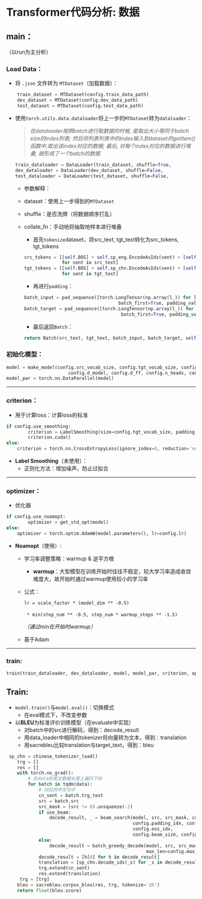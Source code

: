 # Transformer代码分析: 数据

## main：

（以run为主分析）

### Load Data：

* 将 `.json` 文件转为 `MTDataset`（加载数据）：

```python
	train_dataset = MTDataset(config.train_data_path)
    dev_dataset = MTDataset(config.dev_data_path)
    test_dataset = MTDataset(config.test_data_path)
```



* 使用```torch.utils.data.dataloader```将上一步的```MTDataset```转为`dataloader`：

  > *在dataloader按照batch进行取数据的时候, 是取出大小等同于batch size的index列表; 然后将列表列表中的index输入到dataset的getitem()函数中,取出该index对应的数据; 最后, 对每个index对应的数据进行堆叠, 就形成了一个batch的数据*

  ```python
  train_dataloader = DataLoader(train_dataset, shuffle=True, 									batch_size=config.batch_size, collate_fn=train_dataset.collate_fn)
  dev_dataloader = DataLoader(dev_dataset, shuffle=False, 									batch_size=config.batch_size, collate_fn=dev_dataset.collate_fn)
  test_dataloader = DataLoader(test_dataset, shuffle=False, 									batch_size=config.batch_size, collate_fn=test_dataset.collate_fn)
  
  ```
  
  * 参数解释：
  * dataset：使用上一步得到的`MTDataset`

  * shuffle：是否洗牌（将数据顺序打乱）
  
  * collate_fn：手动地将抽取地样本进行堆叠
  
    * 首先`tokenize`dataset，将src_text, tgt_text转化为src_tokens, tgt_tokens
  
    ```python
    src_tokens = [[self.BOS] + self.sp_eng.EncodeAsIds(sent) + [self.EOS] 
                  for sent in src_text]
    tgt_tokens = [[self.BOS] + self.sp_chn.EncodeAsIds(sent) + [self.EOS] 
                  for sent in tgt_text]
    ```
  
    * 再进行`padding`：
  
    ```python
    batch_input = pad_sequence([torch.LongTensor(np.array(l_)) for l_ in src_tokens],
                                       batch_first=True, padding_value=self.PAD)
    batch_target = pad_sequence([torch.LongTensor(np.array(l_)) for l_ in tgt_tokens],
                                        batch_first=True, padding_value=self.PAD)
    
    ```
  
    * 最后返回`Batch`：
  
    ```python
    return Batch(src_text, tgt_text, batch_input, batch_target, self.PAD)
    ```
  
    

### 初始化模型：

```python
model = make_model(config.src_vocab_size, config.tgt_vocab_size, config.n_layers,
                       config.d_model, config.d_ff, config.n_heads, config.dropout)
model_par = torch.nn.DataParallel(model)
```

****

### criterion：

* 用于计算loss：计算loss的标准

```python
if config.use_smoothing:
        criterion = LabelSmoothing(size=config.tgt_vocab_size, padding_idx=config.padding_idx, smoothing=0.1)
        criterion.cuda()
else:
    criterion = torch.nn.CrossEntropyLoss(ignore_index=0, reduction='sum')
```

* **Label Smoothing**（未使用）：
  * 正则化方法：增加噪声，防止过拟合

****

### optimizer：

* 优化器

```python
if config.use_noamopt:
        optimizer = get_std_opt(model)
else:
    optimizer = torch.optim.AdamW(model.parameters(), lr=config.lr)
```

* **Noamopt**（使用）:

  * 学习率调整策略：warmup & 逆平方根

    * **warmup**：大型模型在训练开始时往往不稳定，较大学习率造成收敛难度大，故开始时通过warmup使用较小的学习率

  * 公式：

    ```lr = scale_factor * (model_dim ** -0.5)```

    ​	``` * min(step_num ** -0.5, step_num * warmup_steps ** -1.5)```

    *（通过min在开始时warmup）*

  * 基于Adam

****

### train:

```python
train(train_dataloader, dev_dataloader, model, model_par, criterion, optimizer)
```



## Train:

* `model.train()`与`model.eval()`：切换模式
  * 在eval模式下，不改变参数
* 以**BLEU**为标准评价训练模型（在evaluate中实现）
  * 对batch中的src进行解码，得到：decode_result
  * 用data_loader中相同的tokenizer将向量转为文本，得到：translation
  * 用sacrebleu比较translation与target_text，得到：bleu

```python
 sp_chn = chinese_tokenizer_load()
    trg = []
    res = []
    with torch.no_grad():
        # 在data的英文数据长度上遍历下标
        for batch in tqdm(data):
            # 对应的中文句子
            cn_sent = batch.trg_text
            src = batch.src
            src_mask = (src != 0).unsqueeze(-2)
            if use_beam:
                decode_result, _ = beam_search(model, src, src_mask, config.max_len,
                                               config.padding_idx, config.bos_idx, 
                                               config.eos_idx,
                                               config.beam_size, config.device)
            else:
                decode_result = batch_greedy_decode(model, src, src_mask,
                                                    max_len=config.max_len)
            decode_result = [h[0] for h in decode_result]
            translation = [sp_chn.decode_ids(_s) for _s in decode_result]
            trg.extend(cn_sent)
            res.extend(translation)
     trg = [trg]
    bleu = sacrebleu.corpus_bleu(res, trg, tokenize='zh')
    return float(bleu.score)
  
```



```python
```





